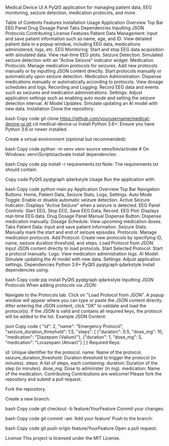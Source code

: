 Medical Device UI
A PyQt5 application for managing patient data, EEG monitoring, seizure detection, medication protocols, and more.

Table of Contents
Features
Installation
Usage
Application Overview
Top Bar
EEG Panel
Drug Dosage Panel
Tabs
Dependencies
Inputting JSON Protocols
Contributing
License
Features
Patient Data Management: Input and save patient information such as name, age, and ID. View detailed patient data in a popup window, including EEG data, medications administered, logs, etc.
EEG Monitoring: Start and stop EEG data acquisition with simulated data. View real-time EEG plots.
Seizure Detection: Simulated seizure detection with an "Active Seizure" indicator widget.
Medication Protocols: Manage medication protocols for seizures. Add new protocols manually or by inputting JSON content directly. Start protocols manually or automatically upon seizure detection.
Medication Administration: Dispense medications manually or automatically according to protocols. View dosage schedules and logs.
Recording and Logging: Record EEG data and events such as seizures and medication administrations.
Settings: Adjust application settings such as enabling auto mode and setting the seizure detection interval.
AI Model Updates: Simulate updating an AI model with new data.
Installation
Clone the repository:

bash
Copy code
git clone https://github.com/yourusername/medical-device-ui.git
cd medical-device-ui
Install Python 3.6+: Ensure you have Python 3.6 or newer installed.

Create a virtual environment (optional but recommended):

bash
Copy code
python -m venv venv
source venv/bin/activate  # On Windows: venv\Scripts\activate
Install dependencies:

bash
Copy code
pip install -r requirements.txt
Note: The requirements.txt should contain:

Copy code
PyQt5
pyqtgraph
qdarkstyle
Usage
Run the application with:

bash
Copy code
python main.py
Application Overview
Top Bar
Navigation Buttons: Home, Patient Data, Seizure Stats, Logs, Settings.
Auto Mode Toggle: Enable or disable automatic seizure detection.
Active Seizure Indicator: Displays "Active Seizure" when a seizure is detected.
EEG Panel
Controls: Start EEG, Stop EEG, Save EEG Data, Record.
EEG Plot: Displays real-time EEG data.
Drug Dosage Panel
Manual Dispense Button: Dispense medication manually.
Dosage Schedule: View upcoming medication doses.
Tabs
Patient Data: Input and save patient information.
Seizure Stats: Manually mark the start and end of seizure episodes.
Protocols: Manage medication protocols.
Add Protocol: Create new protocols by specifying ID, name, seizure duration threshold, and steps.
Load Protocol from JSON: Input JSON content directly to load protocols.
Start Selected Protocol: Start a protocol manually.
Logs: View medication administration logs.
AI Model: Simulate updating the AI model with new data.
Settings: Adjust application settings.
Dependencies
Python 3.6+
PyQt5
pyqtgraph
qdarkstyle
Install dependencies using:

bash
Copy code
pip install PyQt5 pyqtgraph qdarkstyle
Inputting JSON Protocols
When adding protocols via JSON:

Navigate to the Protocols tab.
Click on "Load Protocol from JSON".
A popup window will appear where you can type or paste the JSON content directly.
After entering the JSON content, click "OK" to validate and load the protocol(s).
If the JSON is valid and contains all required keys, the protocol will be added to the list.
Example JSON Content:

json
Copy code
{
    "id": 2,
    "name": "Emergency Protocol",
    "seizure_duration_threshold": 1.5,
    "steps": [
        {"duration": 0.5, "dose_mg": 10, "medication": "Diazepam (Valium)"},
        {"duration": 1, "dose_mg": 5, "medication": "Lorazepam (Ativan)"}
    ]
}
Required Keys:

id: Unique identifier for the protocol.
name: Name of the protocol.
seizure_duration_threshold: Duration threshold to trigger the protocol (in minutes).
steps: A list of steps, each containing:
duration: Duration of the step (in minutes).
dose_mg: Dose to administer (in mg).
medication: Name of the medication.
Contributing
Contributions are welcome! Please fork the repository and submit a pull request.

Fork the repository.

Create a new branch:

bash
Copy code
git checkout -b feature/YourFeature
Commit your changes:

bash
Copy code
git commit -am 'Add your feature'
Push to the branch:

bash
Copy code
git push origin feature/YourFeature
Open a pull request.

License
This project is licensed under the MIT License.
